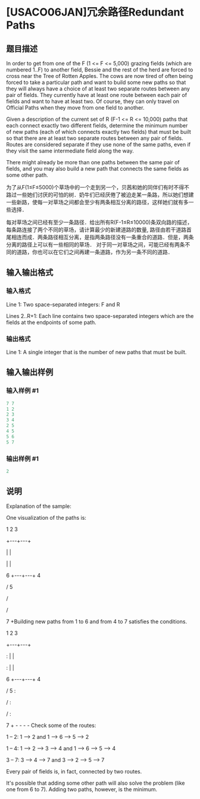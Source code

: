 # [USACO06JAN]冗余路径Redundant Paths

## 题目描述

In order to get from one of the F (1 <= F <= 5,000) grazing fields (which are numbered 1..F) to another field, Bessie and the rest of the herd are forced to cross near the Tree of Rotten Apples. The cows are now tired of often being forced to take a particular path and want to build some new paths so that they will always have a choice of at least two separate routes between any pair of fields. They currently have at least one route between each pair of fields and want to have at least two. Of course, they can only travel on Official Paths when they move from one field to another.

Given a description of the current set of R (F-1 <= R <= 10,000) paths that each connect exactly two different fields, determine the minimum number of new paths (each of which connects exactly two fields) that must be built so that there are at least two separate routes between any pair of fields. Routes are considered separate if they use none of the same paths, even if they visit the same intermediate field along the way.

There might already be more than one paths between the same pair of fields, and you may also build a new path that connects the same fields as some other path.

为了从F(1≤F≤5000)个草场中的一个走到另一个，贝茜和她的同伴们有时不得不路过一些她们讨厌的可怕的树．奶牛们已经厌倦了被迫走某一条路，所以她们想建一些新路，使每一对草场之间都会至少有两条相互分离的路径，这样她们就有多一些选择．

每对草场之间已经有至少一条路径．给出所有R(F-1≤R≤10000)条双向路的描述，每条路连接了两个不同的草场，请计算最少的新建道路的数量, 路径由若干道路首尾相连而成．两条路径相互分离，是指两条路径没有一条重合的道路．但是，两条分离的路径上可以有一些相同的草场． 对于同一对草场之间，可能已经有两条不同的道路，你也可以在它们之间再建一条道路，作为另一条不同的道路．

## 输入输出格式

### 输入格式

Line 1: Two space-separated integers: F and R

Lines 2..R+1: Each line contains two space-separated integers which are the fields at the endpoints of some path.

### 输出格式

Line 1: A single integer that is the number of new paths that must be built.

## 输入输出样例

### 输入样例 #1

```cpp
7 7
1 2
2 3
3 4
2 5
4 5
5 6
5 7
```


### 输出样例 #1

```cpp
2
```


## 说明

Explanation of the sample:

One visualization of the paths is:

1 2 3

+---+---+

| |

| |

6 +---+---+ 4

/ 5

/

/

7 +Building new paths from 1 to 6 and from 4 to 7 satisfies the conditions.

1 2 3

+---+---+

: | |

: | |

6 +---+---+ 4

/ 5 :

/ :

/ :

7 + - - - - Check some of the routes:

1 – 2: 1 –> 2 and 1 –> 6 –> 5 –> 2

1 – 4: 1 –> 2 –> 3 –> 4 and 1 –> 6 –> 5 –> 4

3 – 7: 3 –> 4 –> 7 and 3 –> 2 –> 5 –> 7

Every pair of fields is, in fact, connected by two routes.

It's possible that adding some other path will also solve the problem (like one from 6 to 7). Adding two paths, however, is the minimum.

